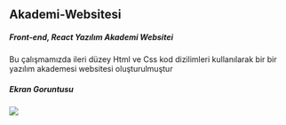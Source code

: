 <h2>Akademi-Websitesi</h2>

<h5> Front-end, React Yazılım Akademi Websitei </h5>

Bu çalışmamızda ileri düzey Html ve Css kod dizilimleri kullanılarak bir bir yazılım akademesi websitesi oluşturulmuştur

<h5>Ekran Goruntusu</h5>

![](gif.gif)

